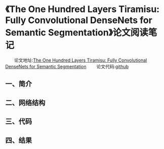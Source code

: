 # 《The One Hundred Layers Tiramisu: Fully Convolutional DenseNets for Semantic Segmentation》论文阅读笔记
&emsp;&emsp;论文地址:[The One Hundred Layers Tiramisu: Fully Convolutional DenseNets for Semantic Segmentation](https://arxiv.org/pdf/1611.09326.pdf)
&emsp;&emsp;论文代码:[github](https://github.com/SimJeg/FC-DenseNet)
## 一、简介
## 二、网络结构
## 三、代码
## 四、结果